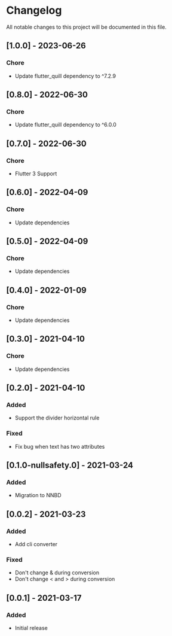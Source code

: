 # Changelog

All notable changes to this project will be documented in this file.

## [1.0.0] - 2023-06-26

### Chore

- Update flutter_quill dependency to ^7.2.9

## [0.8.0] - 2022-06-30

### Chore

- Update flutter_quill dependency to ^6.0.0

## [0.7.0] - 2022-06-30

### Chore

- Flutter 3 Support

## [0.6.0] - 2022-04-09

### Chore

- Update dependencies

## [0.5.0] - 2022-04-09

### Chore

- Update dependencies

## [0.4.0] - 2022-01-09

### Chore

- Update dependencies

## [0.3.0] - 2021-04-10

### Chore

- Update dependencies

## [0.2.0] - 2021-04-10

### Added

- Support the divider horizontal rule

### Fixed

- Fix bug when text has two attributes

## [0.1.0-nullsafety.0] - 2021-03-24

### Added

- Migration to NNBD

## [0.0.2] - 2021-03-23

### Added

- Add cli converter

### Fixed

- Don't change & during conversion
- Don't change < and > during conversion

## [0.0.1] - 2021-03-17

### Added

- Initial release
